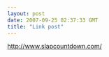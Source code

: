 ```yaml
---
layout: post
date: 2007-09-25 02:37:33 GMT
title: "Link post"
---
```

<http://www.slapcountdown.com/>

